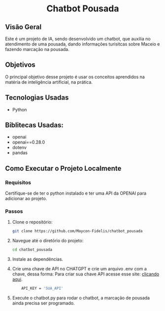 <div align="center">
  <h1>Chatbot Pousada </h1>
</div>

## Visão Geral
Este é um projeto de IA, sendo desenvolvido um chatbot, que auxilia no atendimento de uma pousada, dando informações turisitcas sobre Maceio e fazendo marcação na pousada.

## Objetivos
O principal objetivo desse projeto é usar os conceitos aprendidos na matéria de inteligência artificial, na prática.


## Tecnologias Usadas
- Python

## Biblitecas Usadas:
- openai
- openai==0.28.0
- dotenv
- pandas

## Como Executar o Projeto Localmente

### Requisitos
Certifique-se de ter o python instalado e ter uma API da OPENAI para adicionar ao projeto.

### Passos
1. Clone o repositório:
    ```bash
    git clone https://github.com/Maycon-Fidelis/chatbot_pousada
    ```
2. Navegue até o diretório do projeto:
    ```bash
    cd chatbot_pousada
    ```
3. Instale as dependências.

4. Crie uma chave de API no CHATGPT e crie um arquivo .env com a chave, dessa forma:
    Para criar sua chave API acesse esse site: [clicando aqui](https://platform.openai.com/settings/organization/api-keys).
    ```bash
        API_KEY = 'SUA_API' 
    ```

5. Execute o chatbot.py para rodar o chatbot, a marcação de pousada ainda precisa ser programado.
